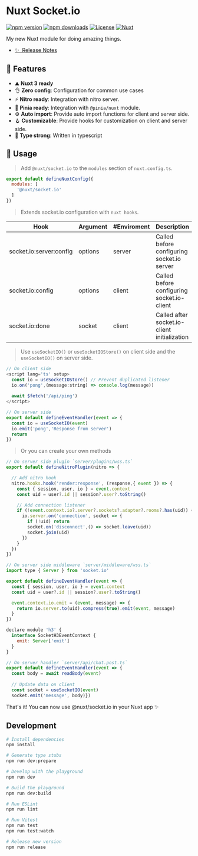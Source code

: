 # Nuxt Socket.io

[![npm version][npm-version-src]][npm-version-href]
[![npm downloads][npm-downloads-src]][npm-downloads-href]
[![License][license-src]][license-href]
[![Nuxt][nuxt-src]][nuxt-href]

My new Nuxt module for doing amazing things.

- [✨ &nbsp;Release Notes](/CHANGELOG.md)
<!-- - [🏀 Online playground](https://stackblitz.com/github/your-org/my-module?file=playground%2Fapp.vue) -->
<!-- - [📖 &nbsp;Documentation](https://example.com) -->
## 🚀 Features

- ⛰ **Nuxt 3 ready**
- 👌 **Zero config**: Configuration for common use cases
- ⚡ **Nitro ready**: Integration with nitro server.
- 🍍 **Pinia ready**: Integration with `@pinia/nuxt` module.
- ⚙️ **Auto import**: Provide auto import functions for client and server side.
- 🪝 **Customizable**: Provide hooks for customization on client and server side.
- 🦾 **Type strong**: Written in typescript
<!-- - 👀 **Nuxt devTools**: ready to inspect with the [Nuxt DevTools](https://github.com/nuxt/devtools) inspector -->

<!-- ## 📦 Install

> Requires `socket.io` and  `socket.io-client`.

```bash
npm i socket.io socket.io-client @nuxt/socket.io -D 

# yarn 
yarn add socket.io socket.io-client @nuxt/socket.io -D

# pnpm 
pnpm add socket.io socket.io-client @nuxt/socket.io -D
``` -->

## 🦄 Usage

> Add `@nuxt/socket.io` to the `modules` section of `nuxt.config.ts`.

```js
export default defineNuxtConfig({
  modules: [
    '@nuxt/socket.io'
  ]
})
```

> Extends socket.io configuration with `nuxt hooks`.

| Hook                     | Argument  | #Enviroment  | Description                                  |
|--------------------------|-----------|--------------|----------------------------------------------|
| socket.io:server:config  | options   | server       |  Called before configuring socket.io server  |
| socket.io:config         | options   | client       | Called before configuring socket.io-client   |
| socket.io:done           | socket    | client       | Called after socket.io-client initialization |

> Use `useSocketIO()` or `useSocketIOStore()` on client side and the `useSocketIO()` on server side.

```js
// On client side
<script lang='ts' setup>
  const io = useSocketIOStore() // Prevent duplicated listener
  io.on('pong',(message:string) => console.log(message))
  
  await $fetch('/api/ping')
</script>
```

```js
// On server side
export default defineEventHandler(event => {
  const io = useSocketIO(event)
  io.emit('pong','Response from server')
  return
})
```

> Or you can create your own methods

```js
// On server side plugin `server/plugins/wss.ts`
export default defineNitroPlugin(nitro => {

  // Add nitro hook
  nitro.hooks.hook('render:response', (response,{ event }) => {
    const { session, user, io } = event.context
    const uid = user?.id || session?.user?.toString()

    // Add connection listener
    if (!event.context.io?.server?.sockets?.adapter?.rooms?.has(uid)) {
      io.server.on('connection', socket => {
        if (!uid) return
        socket.on('disconnect',() => socket.leave(uid))
        socket.join(uid)
      })
    }
  })
})
```

```js
// On server side middleware `server/middleware/wss.ts`
import type { Server } from 'socket.io'

export default defineEventHandler(event => {
  const { session, user, io } = event.context
  const uid = user?.id || session?.user?.toString()

  event.context.io.emit = (event, message) => {
    return io.server.to(uid).compress(true).emit(event, message)
  }
})

declare module 'h3' {
  interface SocketH3EventContext {
    emit: Server['emit']
  }
}
```

```js
// On server handler `server/api/chat.post.ts`
export default defineEventHandler(event => {
  const body = await readBody(event)
  
  // Update data on client
  const socket = useSocketIO(event)
  socket.emit('message', body)})
```

That's it! You can now use @nuxt/socket.io in your Nuxt app ✨

## Development

```bash
# Install dependencies
npm install

# Generate type stubs
npm run dev:prepare

# Develop with the playground
npm run dev

# Build the playground
npm run dev:build

# Run ESLint
npm run lint

# Run Vitest
npm run test
npm run test:watch

# Release new version
npm run release
```

<!-- Badges -->
[npm-version-src]: https://img.shields.io/npm/v/@nuxt-socket.io/latest.svg?style=flat&colorA=18181B&colorB=28CF8D
[npm-version-href]: https://npmjs.com/package/@nuxt-socket.io

[npm-downloads-src]: https://img.shields.io/npm/dm/@nuxt-socket.io.svg?style=flat&colorA=18181B&colorB=28CF8D
[npm-downloads-href]: https://npmjs.com/package/@nuxt-socket.io

[license-src]: https://img.shields.io/npm/l/@nuxt-socket.io.svg?style=flat&colorA=18181B&colorB=28CF8D
[license-href]: https://npmjs.com/package/@nuxt-socket.io

[nuxt-src]: https://img.shields.io/badge/Nuxt-18181B?logo=nuxt.js
[nuxt-href]: https://nuxt.com
